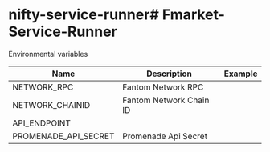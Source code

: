 # nifty-service-runner# Fmarket-Service-Runner

Environmental variables

| Name                  | Description               | Example                                      |
| ----------------      | ------------------------- | -------------------------------------------- |
| NETWORK_RPC           | Fantom Network RPC        |                                              |
| NETWORK_CHAINID       | Fantom Network Chain ID   |                                              |
| API_ENDPOINT          |                           |                                              |
| PROMENADE_API_SECRET  | Promenade Api Secret      |                                              |

